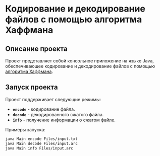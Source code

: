 # Кодирование и декодирование файлов с помощью алгоритма Хаффмана

## Описание проекта

Проект представляет собой консольное приложение на языке Java, обеспечивающее кодирование и декодирование файлов с помощью [алгоритма Хаффмана](https://ya.ru/search/?text=%D0%B0%D0%BB%D0%B3%D0%BE%D1%80%D0%B8%D1%82%D0%BC+%D1%85%D0%B0%D1%84%D1%84%D0%BC%D0%B0%D0%BD%D0%B0).


## Запуск проекта

Проект поддерживает следующие режимы:

- **`encode`** - кодирование файла.
- **`decode`** - декодированного сжатого файла.
- **`info`** - получение информации о сжатом файле.

Примеры запуска:

```bash
java Main encode Files/input.txt
java Main decode Files/input.arc
java Main info Files/input.arc
```


